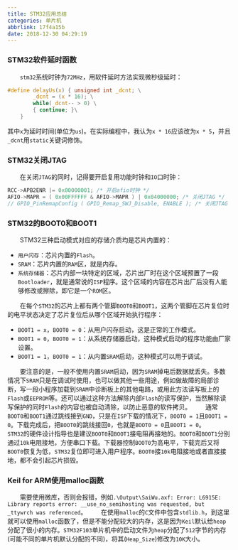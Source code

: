 ```yaml
---
title: STM32应用总结
categories: 单片机
abbrlink: 17f4a15b
date: 2018-12-30 04:29:19
---
```

### STM32软件延时函数

&emsp;&emsp;`stm32`系统时钟为`72MHz`，用软件延时方法实现微秒级延时：

``` c
#define delayUs(x) { unsigned int _dcnt; \
        _dcnt = (x * 16); \
        while(_dcnt-- > 0) \
        { continue; }\
    }
```

其中`x`为延时时间(单位为`us`)。在实际编程中，我认为`x * 16`应该改为`x * 5`，并且`_dcnt`用`static`关键词修饰。

### STM32关闭JTAG

&emsp;&emsp;在关闭`JTAG`的同时，记得要开启复用功能时钟和`IO`口时钟：

``` c
RCC->APB2ENR |= 0x00000001; /* 开启afio时钟 */
AFIO->MAPR = ( 0x00FFFFFF & AFIO->MAPR ) | 0x04000000; /* 关闭JTAG */
// GPIO_PinRemapConfig ( GPIO_Remap_SWJ_Disable, ENABLE ); /* 关闭JTAG */
```

### STM32的BOOT0和BOOT1

&emsp;&emsp;STM32三种启动模式对应的存储介质均是芯片内置的：

- `用户闪存`：芯片内置的`Flash`。
- `SRAM`：芯片内置的`RAM`区，就是内存。
- `系统存储器`：芯片内部一块特定的区域，芯片出厂时在这个区域预置了一段`Bootloader`，就是通常说的`ISP`程序。这个区域的内容在芯片出厂后没有人能够修改或擦除，即它是一个`ROM`区。

&emsp;&emsp;在每个`STM32`的芯片上都有两个管脚`BOOT0`和`BOOT1`，这两个管脚在芯片复位时的电平状态决定了芯片复位后从哪个区域开始执行程序：

- `BOOT1 = x`，`BOOT0 = 0`：从用户闪存启动，这是正常的工作模式。
- `BOOT1 = 0`，`BOOT0 = 1`：从系统存储器启动，这种模式启动的程序功能由厂家设置。
- `BOOT1 = 1`，`BOOT0 = 1`：从内置`SRAM`启动，这种模式可以用于调试。

&emsp;&emsp;要注意的是，一般不使用内置`SRAM`启动，因为`SRAM`掉电后数据就丢失。多数情况下`SRAM`只是在调试时使用，也可以做其他一些用途，例如做故障的局部诊断，写一段小程序加载到`SRAM`中诊断板上的其他电路，或用此方法读写板上的`Flash`或`EEPROM`等。还可以通过这种方法解除内部`Flash`的读写保护，当然解除读写保护的同时`Flash`的内容也被自动清除，以防止恶意的软件拷贝。
&emsp;&emsp;通常`BOOT0`和`BOOT1`通过跳线接到`GND`，只是在`ISP`下载的情况下，`BOOT0 = 1`且`BOOT1 = 0`。下载完成后，把`BOOT0`的跳线接回`0`，也就是`BOOT0 = 0`且`BOOT1 = 0`。
&emsp;&emsp;`STM32`的硬件设计指导也是建议`BOOT0`和`BOOT1`接电阻再接地的。`BOOT0`和`BOOT1`分别通过`10k`电阻接地，方便串口下载。下载器控制`BOOT0`为高电平，下载完后又将`BOOT0`恢复为低，`STM32`复位即可进入用户程序。`BOOT0`接`10k`电阻接地或者直接接地，都不会引起芯片损毁。

### Keil for ARM使用malloc函数

&emsp;&emsp;需要使用微库，否则会报错，例如`.\Output\SaiWu.axf: Error: L6915E: Library reports error: __use_no_semihosting was requested, but _ttywrch was referenced`。
&emsp;&emsp;在使用`malloc`的`C`文件中包含`stdlib.h`，到这里就可以使用`malloc`函数了，但是不能分配较大的内存，这是因为`Keil`默认给`heap`分配了很小的内存。`STM32F103`单片机中的启动文件为`heap`分配了`512`字节的内存(可能不同的单片机默认分配的不同)，将其(`Heap_Size`)修改为`10K`大小。